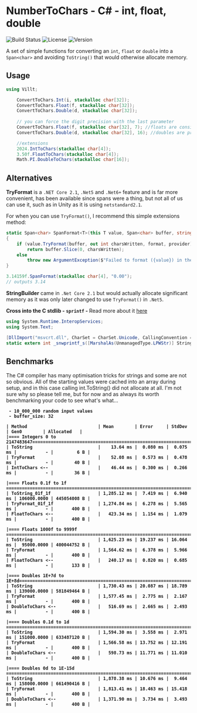# NumberToChars - C# - int, float, double

![Build Status](https://img.shields.io/github/workflow/status/yourusername/LibraryName/CI)
![License](https://img.shields.io/github/license/yourusername/LibraryName)
![Version](https://img.shields.io/badge/version-1.0.0-blue.svg)

A set of simple functions for converting an `int`, `float` or `double` into a `Span<char>` and avoiding `ToString()` that would otherwise allocate memory.

## Usage

```csharp
using Villt;

    ConvertToChars.Int(i, stackalloc char[32]);
    ConvertToChars.Float(f, stackalloc char[32]);
    ConvertToChars.Double(d, stackalloc char[32]);
    
    // you can force the digit precision with the last parameter
    ConvertToChars.Float(f, stackalloc char[32], 7); //floats are considered precise up to 6-7 digits
    ConvertToChars.Double(d, stackalloc char[32], 16); //doubles are precise up to 15-16 digits

    //extensions
    2024.IntToChars(stackalloc char[4]);
    3.50f.FloatToChars(stackalloc char[4]);
    Math.PI.DoubleToChars(stackalloc char[16]);
```

## Alternatives

<b>TryFormat</b> is a `.NET Core 2.1`, `.Net5` and `.Net6+` feature and is far more convenient, has been available since spans were a thing, but not all of us can use it, such as in Unity as it is using `netstandard2.1`.

For when you can use `TryFormat()`, I recommend this simple extensions method:
```csharp
static Span<char> SpanFormat<T>(this T value, Span<char> buffer, string format = "G", IFormatProvider provider = null) where T : ISpanFormattable
{
    if (value.TryFormat(buffer, out int charsWritten, format, provider))
        return buffer.Slice(0, charsWritten);
    else
        throw new ArgumentException($"Failed to format ({value}) in the format: \"{format}\". Provided Span<Char>[{buffer.Length}] might be too small ");
}
```

```csharp
3.14159f.SpanFormat(stackalloc char[4], "0.00");
// outputs 3.14
```

<b>StringBuilder</b> came in `.Net Core 2.1` but would actually allocate significant memory as it was only later changed to use `TryFormat()` in `.Net5`. 

<b> Cross into the C stdlib - `sprintf` -  </b>
Read more about it [here](https://stackoverflow.com/questions/2479153/using-pinvoke-in-c-sharp-to-call-sprintf-and-friends-on-64-bit/2479210#2479210)

```csharp
using System.Runtime.InteropServices;
using System.Text;

[DllImport("msvcrt.dll", CharSet = CharSet.Unicode, CallingConvention = CallingConvention.Cdecl)]
static extern int _snwprintf_s([MarshalAs(UnmanagedType.LPWStr)] StringBuilder str, IntPtr bufferSize, IntPtr length, String format, double p);
```

## Benchmarks
The C# compiler has many optimisation tricks for strings and some are not so obvious. All of the starting values were cached into an array during setup, and in this case calling int.ToString() did not allocate at all. I'm not sure why so please tell me, but for now and as always its worth benchmarking your code to see what's what... 
<b>
```
 - 10_000_000 random input values
 - buffer_size: 32

| Method                           | Mean        | Error     | StdDev    | Gen0        | Allocated   |
|==== Integers 0 to 2147483647=======================================================================|
| ToString                         |    13.64 ms |  0.080 ms |  0.075 ms |           - |         6 B |
| TryFormat                        |    52.08 ms |  0.573 ms |  0.478 ms |           - |        40 B |
| IntToChars <--                   |    46.44 ms |  0.300 ms |  0.266 ms |           - |        36 B |

|==== Floats 0.1f to 1f =============================================================================|
| ToString_01f_1f                  | 1,285.12 ms |  7.419 ms |  6.940 ms | 106000.0000 | 445054008 B |
| TryFormat_01f_1f                 | 1,274.84 ms |  6.278 ms |  5.565 ms |           - |       400 B |
| FloatToChars <--                 |   423.34 ms |  1.154 ms |  1.079 ms |           - |       400 B |

|==== Floats 1000f to 9999f =========================================================================|
| ToString                         | 1,625.23 ms | 19.237 ms | 16.064 ms |  95000.0000 | 400044752 B |
| TryFormat                        | 1,564.62 ms |  6.378 ms |  5.966 ms |           - |       400 B |
| FloatToChars <--                 |   240.17 ms |  0.820 ms |  0.685 ms |           - |       133 B |

|==== Doubles 1E+7d to 1E+8d=========================================================================|
| ToString                         | 1,730.43 ms | 20.087 ms | 18.789 ms | 139000.0000 | 581849464 B |
| TryFormat                        | 1,577.45 ms |  2.775 ms |  2.167 ms |           - |       400 B |
| DoubleToChars <--                |   516.69 ms |  2.665 ms |  2.493 ms |           - |       400 B |

|==== Doubles 0.1d to 1d ============================================================================|
| ToString                         | 1,594.30 ms |  3.558 ms |  2.971 ms | 151000.0000 | 633487120 B |
| TryFormat                        | 1,566.58 ms | 13.752 ms | 12.191 ms |           - |       400 B |
| DoubleToChars <--                |   598.73 ms | 11.771 ms | 11.010 ms |           - |       400 B |

|==== Doubles 0d to 1E-15d ==========================================================================|
| ToString                         | 1,878.38 ms | 10.676 ms |  9.464 ms | 158000.0000 | 661490416 B |
| TryFormat                        | 1,813.41 ms | 18.463 ms | 15.418 ms |           - |       400 B |
| DoubleToChars <--                | 1,371.90 ms |  3.734 ms |  3.493 ms |           - |       400 B |
```
</b>
